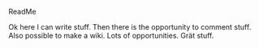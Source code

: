 ReadMe

Ok here I can write stuff.
Then there is the opportunity to comment stuff.
Also possible to make a wiki.
Lots of opportunities. Grät stuff.
